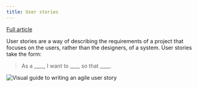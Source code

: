 ```yaml
---
title: User stories
---
```

[Full article](https://www.knowledgetrain.co.uk/agile/agile-project-management/agile-project-management-course/user-story)

User stories are a way of describing the requirements of a project that focuses on the users, rather than the designers, of a system. User stories take the form:
> As a ____, I want to ____ so that ____.

![Visual guide to writing an agile user story](https://www.knowledgetrain.co.uk/training-courses/res/images/agile/how-to-write-user-story.png)